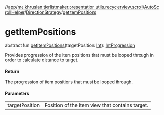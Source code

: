 //[app](../../../../index.md)/[me.khruslan.tierlistmaker.presentation.utils.recyclerview.scroll](../../index.md)/[AutoScrollHelper](../index.md)/[DirectionStrategy](index.md)/[getItemPositions](get-item-positions.md)

# getItemPositions

abstract fun [getItemPositions](get-item-positions.md)(targetPosition: [Int](https://kotlinlang.org/api/latest/jvm/stdlib/kotlin/-int/index.html)): [IntProgression](https://kotlinlang.org/api/latest/jvm/stdlib/kotlin.ranges/-int-progression/index.html)

Provides progression of the item positions that must be looped through in order to calculate distance to target.

#### Return

The progression of item positions that must be looped through.

#### Parameters

| | |
|---|---|
| targetPosition | Position of the item view that contains target. |
